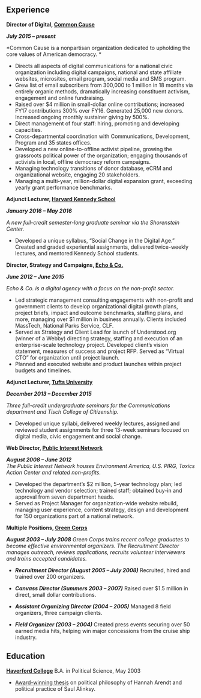 ##  Experience
**Director of Digital, [Common Cause](http://www.commoncause.org)**

***July 2015 – present***

*Common Cause is a nonpartisan organization dedicated to upholding the core values of American democracy. *  
- Directs all aspects of digital communications for a national civic organization including digital campaigns, national and state affiliate websites, microsites, email program, social media and SMS program.
- Grew list of email subscribers from 300,000 to 1 million in 18 months via entirely organic methods, dramatically increasing constituent activism, engagement and online fundraising. 
- Raised over $4 million in small-dollar online contributions; increased FY17 contributions 300% over FY16. Generated 25,000 new donors. Increased ongoing monthly sustainer giving by 500%.
- Direct management of four staff: hiring, promoting and developing capacities. 
- Cross-departmental coordination with Communications, Development, Program and 35 states offices.
- Developed a new online-to-offline activist pipeline, growing the grassroots political power of the organization; engaging thousands of activists in local, offline democracy reform campaigns.
- Managing technology transitions of donor database, eCRM and organizational website, engaging 20 stakeholders.
- Managing a multi-year, million-dollar digital expansion grant, exceeding yearly grant performance benchmarks.
 
**Adjunct Lecturer, [Harvard Kennedy School](http://www.hks.harvard.edu)**

***January 2016 – May 2016*** 

*A new full-credit semester-long graduate seminar via the Shorenstein Center.*  
- Developed a unique syllabus, “Social Change in the Digital Age.” Created and graded experiential assignments, delivered twice-weekly lectures, and mentored Kennedy School students. 
 

**Director, Strategy and Campaigns, [Echo & Co.](http://echo.co)**

***June 2012 – June 2015*** 

*Echo & Co. is a digital agency with a focus on the non-profit sector.*  
 - Led strategic management consulting engagements with non-profit and government clients to develop organizational digital growth plans, project briefs, impact and outcome benchmarks, staffing plans, and more, managing over $1 million in business annually. Clients included MassTech, National Parks Service, CLF.  
- Served as Strategy and Client Lead for launch of Understood.org (winner of a Webby) directing strategy, staffing and execution of an enterprise-scale technology project. Developed client’s vision statement, measures of success and project RFP. Served as “Virtual CTO” for organization until project launch. 
- Planned and executed website and product launches within project budgets and timelines.
 
**Adjunct Lecturer, [Tufts University](http://www.tufts.edu)**

***December 2013 – December 2015*** 
 
*Three full-credit undergraduate seminars for the Communications department and Tisch College of Citizenship.* 
 
- Developed unique syllabi, delivered weekly lectures, assigned and reviewed student assignments for three 13-week seminars focused on digital media, civic engagement and social change.
 
**Web Director, [Public Interest Network](http://publicinterestgrfx.org/)**

***August 2008 – June 2012***  
*The Public Interest Network houses Environment America, U.S. PIRG, Toxics Action Center and related non-profits.*  
 
- Developed the department’s $2 million, 5-year technology plan; led technology and vendor selection; trained staff; obtained buy-in and approval from seven department heads.
- Served as Project Manager for organization-wide website rebuild, managing user experience, content strategy, design and development for 150 organizations part of a national network.
 
**Multiple Positions, [Green Corps](http://www.greencorps.org)**

***August 2003 – July 2008*** 
*Green Corps trains recent college graduates to become effective environmental organizers. The Recruitment Director manages outreach, reviews applications, recruits volunteer interviewers and trains accepted candidates.*  
 
- ***Recruitment Director (August 2005 – July 2008)*** Recruited, hired and trained over 200 organizers. 
 
- ***Canvass Director (Summers 2003 – 2007)*** Raised over $1.5 million in direct, small dollar contributions. 
 
- ***Assistant Organizing Director (2004 – 2005)*** Managed 8 field organizers, three campaign clients.  
 
- ***Field Organizer (2003 – 2004)*** Created press events securing over 50 earned media hits, helping win major concessions from the cruise ship industry.

##  Education
**[Haverford College](https://www.haverford.edu/)** B.A. in Political Science, May 2003
- [Award-winning thesis](https://scholarship.tricolib.brynmawr.edu/bitstream/handle/10066/732/2003LittlewoodJ.pdf) on political philosophy of Hannah Arendt and political practice of Saul Alinksy.